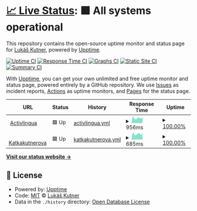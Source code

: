 # [📈 Live Status](https://tukak.github.io/activlingua-uptime): <!--live status--> **🟩 All systems operational**

This repository contains the open-source uptime monitor and status page for [Lukáš Kutner](https://tukak.github.io/activlingua-uptime), powered by [Upptime](https://github.com/upptime/upptime).

[![Uptime CI](https://github.com/tukak/activlingua-uptime/workflows/Uptime%20CI/badge.svg)](https://github.com/tukak/activlingua-uptime/actions?query=workflow%3A%22Uptime+CI%22)
[![Response Time CI](https://github.com/tukak/activlingua-uptime/workflows/Response%20Time%20CI/badge.svg)](https://github.com/tukak/activlingua-uptime/actions?query=workflow%3A%22Response+Time+CI%22)
[![Graphs CI](https://github.com/tukak/activlingua-uptime/workflows/Graphs%20CI/badge.svg)](https://github.com/tukak/activlingua-uptime/actions?query=workflow%3A%22Graphs+CI%22)
[![Static Site CI](https://github.com/tukak/activlingua-uptime/workflows/Static%20Site%20CI/badge.svg)](https://github.com/tukak/activlingua-uptime/actions?query=workflow%3A%22Static+Site+CI%22)
[![Summary CI](https://github.com/tukak/activlingua-uptime/workflows/Summary%20CI/badge.svg)](https://github.com/tukak/activlingua-uptime/actions?query=workflow%3A%22Summary+CI%22)

With [Upptime](https://upptime.js.org), you can get your own unlimited and free uptime monitor and status page, powered entirely by a GitHub repository. We use [Issues](https://github.com/tukak/activlingua-uptime/issues) as incident reports, [Actions](https://github.com/tukak/activlingua-uptime/actions) as uptime monitors, and [Pages](https://tukak.github.io/activlingua-uptime) for the status page.

<!--start: status pages-->
<!-- This summary is generated by Upptime (https://github.com/upptime/upptime) -->
<!-- Do not edit this manually, your changes will be overwritten -->
<!-- prettier-ignore -->
| URL | Status | History | Response Time | Uptime |
| --- | ------ | ------- | ------------- | ------ |
| <img alt="" src="https://icons.duckduckgo.com/ip3/www.activlingua.cz.ico" height="13"> [Activlingua](http://www.activlingua.cz) | 🟩 Up | [activlingua.yml](https://github.com/tukak/activlingua-uptime/commits/HEAD/history/activlingua.yml) | <details><summary><img alt="Response time graph" src="./graphs/activlingua/response-time-week.png" height="20"> 956ms</summary><br><a href="https://tukak.github.io/activlingua-uptime/history/activlingua"><img alt="Response time 898" src="https://img.shields.io/endpoint?url=https%3A%2F%2Fraw.githubusercontent.com%2Ftukak%2Factivlingua-uptime%2FHEAD%2Fapi%2Factivlingua%2Fresponse-time.json"></a><br><a href="https://tukak.github.io/activlingua-uptime/history/activlingua"><img alt="24-hour response time 1164" src="https://img.shields.io/endpoint?url=https%3A%2F%2Fraw.githubusercontent.com%2Ftukak%2Factivlingua-uptime%2FHEAD%2Fapi%2Factivlingua%2Fresponse-time-day.json"></a><br><a href="https://tukak.github.io/activlingua-uptime/history/activlingua"><img alt="7-day response time 956" src="https://img.shields.io/endpoint?url=https%3A%2F%2Fraw.githubusercontent.com%2Ftukak%2Factivlingua-uptime%2FHEAD%2Fapi%2Factivlingua%2Fresponse-time-week.json"></a><br><a href="https://tukak.github.io/activlingua-uptime/history/activlingua"><img alt="30-day response time 913" src="https://img.shields.io/endpoint?url=https%3A%2F%2Fraw.githubusercontent.com%2Ftukak%2Factivlingua-uptime%2FHEAD%2Fapi%2Factivlingua%2Fresponse-time-month.json"></a><br><a href="https://tukak.github.io/activlingua-uptime/history/activlingua"><img alt="1-year response time 898" src="https://img.shields.io/endpoint?url=https%3A%2F%2Fraw.githubusercontent.com%2Ftukak%2Factivlingua-uptime%2FHEAD%2Fapi%2Factivlingua%2Fresponse-time-year.json"></a></details> | <details><summary><a href="https://tukak.github.io/activlingua-uptime/history/activlingua">100.00%</a></summary><a href="https://tukak.github.io/activlingua-uptime/history/activlingua"><img alt="All-time uptime 99.07%" src="https://img.shields.io/endpoint?url=https%3A%2F%2Fraw.githubusercontent.com%2Ftukak%2Factivlingua-uptime%2FHEAD%2Fapi%2Factivlingua%2Fuptime.json"></a><br><a href="https://tukak.github.io/activlingua-uptime/history/activlingua"><img alt="24-hour uptime 100.00%" src="https://img.shields.io/endpoint?url=https%3A%2F%2Fraw.githubusercontent.com%2Ftukak%2Factivlingua-uptime%2FHEAD%2Fapi%2Factivlingua%2Fuptime-day.json"></a><br><a href="https://tukak.github.io/activlingua-uptime/history/activlingua"><img alt="7-day uptime 100.00%" src="https://img.shields.io/endpoint?url=https%3A%2F%2Fraw.githubusercontent.com%2Ftukak%2Factivlingua-uptime%2FHEAD%2Fapi%2Factivlingua%2Fuptime-week.json"></a><br><a href="https://tukak.github.io/activlingua-uptime/history/activlingua"><img alt="30-day uptime 100.00%" src="https://img.shields.io/endpoint?url=https%3A%2F%2Fraw.githubusercontent.com%2Ftukak%2Factivlingua-uptime%2FHEAD%2Fapi%2Factivlingua%2Fuptime-month.json"></a><br><a href="https://tukak.github.io/activlingua-uptime/history/activlingua"><img alt="1-year uptime 99.07%" src="https://img.shields.io/endpoint?url=https%3A%2F%2Fraw.githubusercontent.com%2Ftukak%2Factivlingua-uptime%2FHEAD%2Fapi%2Factivlingua%2Fuptime-year.json"></a></details>
| <img alt="" src="https://icons.duckduckgo.com/ip3/www.katkakutnerova.cz.ico" height="13"> [Katkakutnerova](http://www.katkakutnerova.cz) | 🟩 Up | [katkakutnerova.yml](https://github.com/tukak/activlingua-uptime/commits/HEAD/history/katkakutnerova.yml) | <details><summary><img alt="Response time graph" src="./graphs/katkakutnerova/response-time-week.png" height="20"> 685ms</summary><br><a href="https://tukak.github.io/activlingua-uptime/history/katkakutnerova"><img alt="Response time 1161" src="https://img.shields.io/endpoint?url=https%3A%2F%2Fraw.githubusercontent.com%2Ftukak%2Factivlingua-uptime%2FHEAD%2Fapi%2Fkatkakutnerova%2Fresponse-time.json"></a><br><a href="https://tukak.github.io/activlingua-uptime/history/katkakutnerova"><img alt="24-hour response time 833" src="https://img.shields.io/endpoint?url=https%3A%2F%2Fraw.githubusercontent.com%2Ftukak%2Factivlingua-uptime%2FHEAD%2Fapi%2Fkatkakutnerova%2Fresponse-time-day.json"></a><br><a href="https://tukak.github.io/activlingua-uptime/history/katkakutnerova"><img alt="7-day response time 685" src="https://img.shields.io/endpoint?url=https%3A%2F%2Fraw.githubusercontent.com%2Ftukak%2Factivlingua-uptime%2FHEAD%2Fapi%2Fkatkakutnerova%2Fresponse-time-week.json"></a><br><a href="https://tukak.github.io/activlingua-uptime/history/katkakutnerova"><img alt="30-day response time 656" src="https://img.shields.io/endpoint?url=https%3A%2F%2Fraw.githubusercontent.com%2Ftukak%2Factivlingua-uptime%2FHEAD%2Fapi%2Fkatkakutnerova%2Fresponse-time-month.json"></a><br><a href="https://tukak.github.io/activlingua-uptime/history/katkakutnerova"><img alt="1-year response time 1161" src="https://img.shields.io/endpoint?url=https%3A%2F%2Fraw.githubusercontent.com%2Ftukak%2Factivlingua-uptime%2FHEAD%2Fapi%2Fkatkakutnerova%2Fresponse-time-year.json"></a></details> | <details><summary><a href="https://tukak.github.io/activlingua-uptime/history/katkakutnerova">100.00%</a></summary><a href="https://tukak.github.io/activlingua-uptime/history/katkakutnerova"><img alt="All-time uptime 100.00%" src="https://img.shields.io/endpoint?url=https%3A%2F%2Fraw.githubusercontent.com%2Ftukak%2Factivlingua-uptime%2FHEAD%2Fapi%2Fkatkakutnerova%2Fuptime.json"></a><br><a href="https://tukak.github.io/activlingua-uptime/history/katkakutnerova"><img alt="24-hour uptime 100.00%" src="https://img.shields.io/endpoint?url=https%3A%2F%2Fraw.githubusercontent.com%2Ftukak%2Factivlingua-uptime%2FHEAD%2Fapi%2Fkatkakutnerova%2Fuptime-day.json"></a><br><a href="https://tukak.github.io/activlingua-uptime/history/katkakutnerova"><img alt="7-day uptime 100.00%" src="https://img.shields.io/endpoint?url=https%3A%2F%2Fraw.githubusercontent.com%2Ftukak%2Factivlingua-uptime%2FHEAD%2Fapi%2Fkatkakutnerova%2Fuptime-week.json"></a><br><a href="https://tukak.github.io/activlingua-uptime/history/katkakutnerova"><img alt="30-day uptime 100.00%" src="https://img.shields.io/endpoint?url=https%3A%2F%2Fraw.githubusercontent.com%2Ftukak%2Factivlingua-uptime%2FHEAD%2Fapi%2Fkatkakutnerova%2Fuptime-month.json"></a><br><a href="https://tukak.github.io/activlingua-uptime/history/katkakutnerova"><img alt="1-year uptime 100.00%" src="https://img.shields.io/endpoint?url=https%3A%2F%2Fraw.githubusercontent.com%2Ftukak%2Factivlingua-uptime%2FHEAD%2Fapi%2Fkatkakutnerova%2Fuptime-year.json"></a></details>

<!--end: status pages-->

[**Visit our status website →**](https://tukak.github.io/activlingua-uptime)

## 📄 License

- Powered by: [Upptime](https://github.com/upptime/upptime)
- Code: [MIT](./LICENSE) © [Lukáš Kutner](https://tukak.github.io/activlingua-uptime)
- Data in the `./history` directory: [Open Database License](https://opendatacommons.org/licenses/odbl/1-0/)
